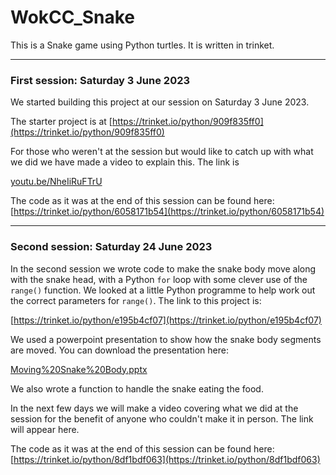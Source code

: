 # WokCC_Snake

This is a Snake game using Python turtles. It is written in trinket.

------------------------------------------------------------------------

### First session: Saturday 3 June 2023

We started building this project at our session on Saturday 3 June 2023.

The starter project is at
[https://trinket.io/python/909f835ff0](https://trinket.io/python/909f835ff0)

For those who weren't at the session but would like to catch up with what we did we have made a video to explain this. The link is

[youtu.be/NheIiRuFTrU](https://youtu.be/NheIiRuFTrU)

The code as it was at the end of this session can be found here:
[https://trinket.io/python/6058171b54](https://trinket.io/python/6058171b54)

------------------------------------------------------------------------

### Second session: Saturday 24 June 2023

In the second session we wrote code to make the snake body move along with the snake head, with a Python ```for``` loop with some clever use of the ```range()``` function. We looked at a little Python programme to help work out the correct parameters for ```range()```. The link to this project is:

[https://trinket.io/python/e195b4cf07](https://trinket.io/python/e195b4cf07)

We used a powerpoint presentation to show how the snake body segments are moved. You can download the presentation here:

[Moving%20Snake%20Body.pptx](https://github.com/WokLibCodeClub/WokCC_Snake/blob/main/Moving%20Snake%20Body.pptx)

We also wrote a function to handle the snake eating the food.

In the next few days we will make a video covering what we did at the session for the benefit of anyone who couldn't make it in person. The link will appear here.

The code as it was at the end of this session can be found here:
[https://trinket.io/python/8df1bdf063](https://trinket.io/python/8df1bdf063)
